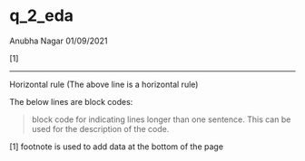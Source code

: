 q\_2\_eda
================
Anubha Nagar
01/09/2021

[1]

------------------------------------------------------------------------

Horizontal rule (The above line is a horizontal rule)

The below lines are block codes:

> block code for indicating lines longer than one sentence. This can be
> used for the description of the code.

[1] footnote is used to add data at the bottom of the page
